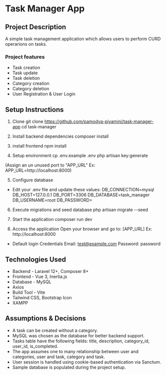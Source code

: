 # Task Manager App

## Project Description
A simple task management application which allows users to perform CURD operarions on tasks. 

 ### Project features
- Task creation
- Task update
- Task deletion
- Category creation
- Category deletion
- User Registration & User Login

## Setup Instructions
1. Clone
git clone https://github.com/pamodya-piyamini/task-manager-app
cd task-manager

2. Install backend dependencies
composer install

3. install frontend
npm install

4. Setup environment 
cp .env.example .env
php artisan key:generate

(Assign an un unused port to "APP_URL" Ex: APP_URL=http://localhost:8000)

5. Configure database
- Edit your .env file and update these values:
DB_CONNECTION=mysql
DB_HOST=127.0.0.1
DB_PORT=3306
DB_DATABASE=task_manager
DB_USERNAME=root
DB_PASSWORD=

6. Execute migrations and seed database
php artisan migrate --seed

7. Start the application
composer run dev

8. Access the application
Open your browser and go to: 
[APP_URL]
Ex: http://localhost:8000

- Default login Credentials
Email: test@example.com
Password: password

## Technologies Used 
- Backend - Laravel 12+, Composer 8+
- Frontend - Vue 3, Inertia.js
- Database - MySQL
- Axios
- Build Tool - Vite
- Tailwind CSS, Bootstrap Icon
- XAMPP

## Assumptions & Decisions 
- A task can be created without a category.
- MySQL was chosen as the database for better backend support.
- Tasks table have the following fields: title, description, category_id, user_id, is_completed.
- The app assumes one to many relationship between user and categories, user and task, category and task.
- User session is handled using cookie-based authentication via Sanctum.
- Sample database is populated during the project setup.